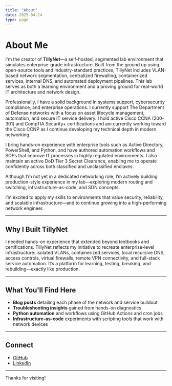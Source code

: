 ```yaml
---
title: "About"
date: 2025-04-24
type: page
---
```


# About Me

I'm the creator of **TillyNet**—a self-hosted, segmented lab environment that simulates enterprise-grade infrastructure. Built from the ground up using open-source tools and industry-standard practices, TillyNet includes VLAN-based network segmentation, centralized firewalling, containerized services, internal DNS, and automated deployment pipelines. This lab serves as both a learning environment and a proving ground for real-world IT architecture and network design.

Professionally, I have a solid background in systems support, cybersecurity compliance, and enterprise operations. I currently support The Department of Defense networks with a focus on asset lifecycle management, automation, and secure IT service delivery. I hold active Cisco CCNA (200-301) and CompTIA Security+ certifications and am currently working toward the Cisco CCNP as I continue developing my technical depth in modern networking.

I bring hands-on experience with enterprise tools such as Active Directory, PowerShell, and Python, and have authored automation workflows and SOPs that improve IT processes in highly regulated environments. I also maintain an active DoD Tier 3 Secret Clearance, enabling me to operate confidently across both classified and unclassified enclaves.

Although I’m not yet in a dedicated networking role, I’m actively building production-style experience in my lab—exploring modern routing and switching, infrastructure-as-code, and SDN concepts.

I’m excited to apply my skills to environments that value security, reliability, and scalable infrastructure—and to continue growing into a high-performing network engineer.

---

## Why I Built TillyNet

I needed hands-on experience that extended beyond textbooks and certifications. TillyNet reflects my initiative to recreate enterprise-level infrastructure: isolated VLANs, containerized services, local recursive DNS, access controls, virtual firewalls, remote VPN connectivity, and full-stack service automation. It’s a platform for learning, testing, breaking, and rebuilding—exactly like production.

---

## What You'll Find Here

- **Blog posts** detailing each phase of the network and service buildout
- **Troubleshooting insights** gained from hands-on diagnostics
- **Python automation** and workflows using GitHub Actions and cron jobs
- **Infrastructure-as-code** experiments with scripting tools that work with network devices

---

## Connect

- [GitHub](https://github.com/michaeltilly)
- [LinkedIn](https://www.linkedin.com/in/michaeltillman7/)

---

Thanks for visiting!
